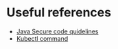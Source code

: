 # Useful references
- [Java Secure code quidelines](https://www.oracle.com/java/technologies/javase/seccodeguide.html)
- [Kubectl command](https://kubernetes.io/docs/reference/kubectl/quick-reference/#viewing-and-finding-resources)
